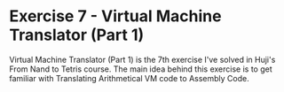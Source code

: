 # Exercise 7 - Virtual Machine Translator (Part 1)

Virtual Machine Translator (Part 1) is the 7th exercise I've solved in Huji's From Nand to Tetris course.
The main idea behind this exercise is to get familiar with Translating Arithmetical VM code to Assembly Code.
